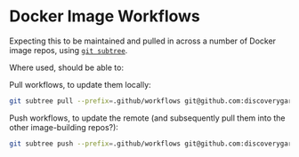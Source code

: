 # Docker Image Workflows

Expecting this to be maintained and pulled in across a number of Docker image repos, using [`git subtree`](https://git-memo.readthedocs.io/en/latest/subtree.html).

Where used, should be able to:

Pull workflows, to update them locally:

```bash
git subtree pull --prefix=.github/workflows git@github.com:discoverygarden/docker-image-workflows.git main
```

Push workflows, to update the remote (and subsequently pull them into the other image-building repos?):

```bash
git subtree push --prefix=.github/workflows git@github.com:discoverygarden/docker-image-workflows.git main
```
